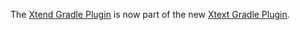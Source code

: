 The [Xtend Gradle Plugin](http://xtext.github.io/xtext-gradle-plugin/xtend.html) is now part of the new [Xtext Gradle Plugin](https://github.com/xtext/xtext-gradle-plugin).
